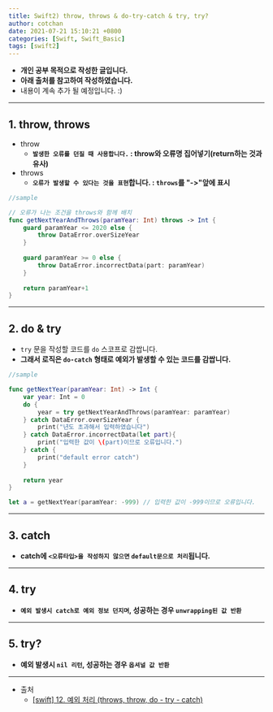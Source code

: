 ```yaml
---
title: Swift2) throw, throws & do-try-catch & try, try?
author: cotchan 
date: 2021-07-21 15:10:21 +0800 
categories: [Swift, Swift_Basic] 
tags: [swift2] 
---
```


+ **개인 공부 목적으로 작성한 글입니다.**
+ **아래 출처를 참고하여 작성하였습니다.**
+ 내용이 계속 추가 될 예정입니다. :)

---

## 1. throw, throws

+ throw
  + **`발생한 오류를 던질 때 사용합니다.` : throw와 오류명 집어넣기(return하는 것과 유사)**
+ throws
  + **`오류가 발생할 수 있다는 것을 표현`합니다. : `throws`를 "->"앞에 표시**

```swift
//sample

// 오류가 나는 조건을 throws와 함께 배치
func getNextYearAndThrows(paramYear: Int) throws -> Int {
    guard paramYear <= 2020 else {
        throw DataError.overSizeYear
    }
    
    guard paramYear >= 0 else {
        throw DataError.incorrectData(part: paramYear)
    }
    
    return paramYear+1
}
```

---

## 2. do & try

+ `try` 문을 작성할 코드를 `do` 스코프로 감쌉니다.
+ **그래서 로직은 `do-catch` 형태로 예외가 발생할 수 있는 코드를 감쌉니다.**

```swift
//sample

func getNextYear(paramYear: Int) -> Int {
    var year: Int = 0
    do {
        year = try getNextYearAndThrows(paramYear: paramYear)
    } catch DataError.overSizeYear {
        print("년도 초과해서 입력하였습니다")
    } catch DataError.incorrectData(let part){
        print("입력한 값이 \(part)이므로 오류입니다.")
    } catch {
        print("default error catch")
    }
    
    return year
}

let a = getNextYear(paramYear: -999) // 입력한 값이 -999이므로 오류입니다.
```

---

## 3. catch

+ **catch에 `<오류타입>을 작성하지 않으면` `default문으로 처리`됩니다.**

---

## 4. try

+ **`예외 발생시 catch로 예외 정보 던지며`, 성공하는 경우 `unwrapping된 값 반환`**

---

## 5. try?

+ **예외 발생시 `nil 리턴`, 성공하는 경우 `옵셔널 값 반환`**

---

+ 출처
  + [[swift] 12. 예외 처리 (throws, throw, do - try - catch)](https://ios-development.tistory.com/16)
